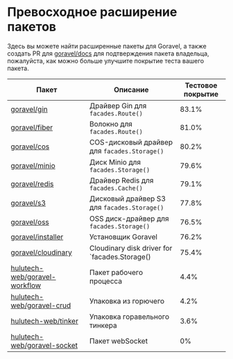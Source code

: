 # Превосходное расширение пакетов

Здесь вы можете найти расширенные пакеты для Goravel, а также создать PR для [goravel/docs](https://github.com/goravel/docs) для подтверждения пакета владельца, пожалуйста, как можно больше улучшите покрытие теста вашего пакета.

| Пакет                                                                             | Описание                                                                          | Тестовое покрытие     |
| --------------------------------------------------------------------------------- | --------------------------------------------------------------------------------- | --------------------- |
| [goravel/gin](https://github.com/goravel/gin)                                     | Драйвер Gin для `facades.Route()`                                                 | 83.1% |
| [goravel/fiber](https://github.com/goravel/fiber)                                 | Волокно для `facades.Route()`                                                     | 81.0% |
| [goravel/cos](https://github.com/goravel/cos)                                     | COS-дисковый драйвер для `facades.Storage()`                                      | 80.2% |
| [goravel/minio](https://github.com/goravel/minio)                                 | Диск Minio для `facades.Storage()`                                                | 79.6% |
| [goravel/redis](https://github.com/goravel/redis)                                 | Драйвер Redis для `facades.Cache()`                                               | 79.1% |
| [goravel/s3](https://github.com/goravel/s3)                                       | Дисковый драйвер S3 для `facades.Storage()`                                       | 77.8% |
| [goravel/oss](https://github.com/goravel/oss)                                     | OSS диск-драйвер для `facades.Storage()`                                          | 76.5% |
| [goravel/installer](https://github.com/goravel/installer)                         | Установщик Goravel                                                                | 76.2% |
| [goravel/cloudinary](https://github.com/goravel/cloudinary)                       | Cloudinary disk driver for \`facades.Storage() | 75.4% |
| [hulutech-web/goravel-workflow](https://github.com/hulutech-web/goravel-workflow) | Пакет рабочего процесса                                                           | 4.4%  |
| [hulutech-web/goravel-crud](https://github.com/hulutech-web/goravel-crud)         | Упаковка из горючего                                                              | 4.2%  |
| [hulutech-web/tinker](https://github.com/hulutech-web/tinker)                     | Упаковка горавельного тинкера                                                     | 3.6%  |
| [hulutech-web/goravel-socket](https://github.com/hulutech-web/goravel-socket)     | Пакет webSocket                                                                   | 0%                    |
